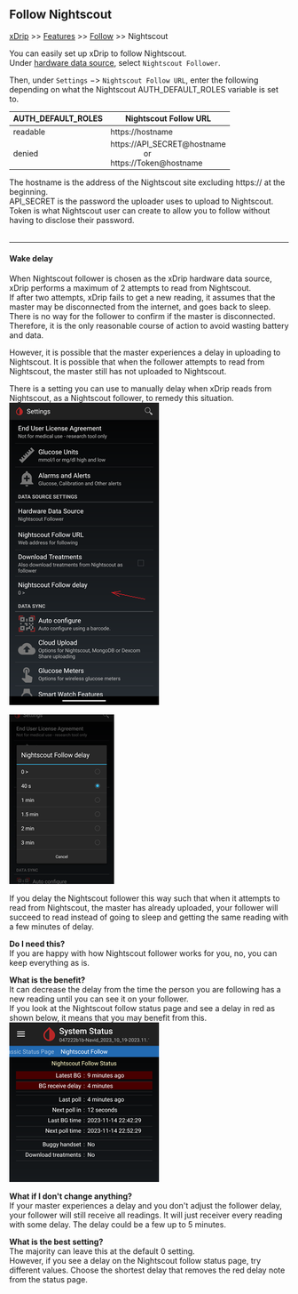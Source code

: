 ## Follow Nightscout
[xDrip](../../README.md) >> [Features](../Features_page.md) >> [Follow](../Follow_page.md) >> Nightscout  
  
You can easily set up xDrip to follow Nightscout.  
Under [hardware data source](../HardwareDataSource.md), select `Nightscout Follower`.  
  
Then, under `Settings` &#8722;> `Nightscout Follow URL`, enter the following depending on what the Nightscout AUTH_DEFAULT_ROLES variable is set to.  
  
| AUTH_DEFAULT_ROLES | Nightscout Follow URL |  
| ------------------ | --------------------- |  
| readable | https://<span>hostname</span> |  
| denied | https://<span>API_SECRET@</span>hostname <br/> &ensp;&ensp;&ensp;&ensp;&ensp;&ensp;&ensp;&ensp; or <br/> https://<span>Token@</span>hostname |  
  
The hostname is the address of the Nightscout site excluding https:// at the beginning.  
API_SECRET is the password the uploader uses to upload to Nightscout.  
Token is what Nightscout user can create to allow you to follow without having to disclose their password.  
<br/>  

---  

#### **Wake delay**  
When Nightscout follower is chosen as the xDrip hardware data source, xDrip performs a maximum of 2 attempts to read from Nightscout.  
If after two attempts, xDrip fails to get a new reading, it assumes that the master may be disconnected from the internet, and goes back to sleep.  There is no way for the follower to confirm if the master is disconnected.  Therefore, it is the only reasonable course of action to avoid wasting battery and data.  

However, it is possible that the master experiences a delay in uploading to Nightscout.  It is possible that when the follower attempts to read from Nightscout, the master still has not uploaded to Nightscout.  

There is a setting you can use to manually delay when xDrip reads from Nightscout, as a Nightscout follower, to remedy this situation.  
![](./images/NS_Follow_Delay.png)  

![](./images/NS_Follow_Delay2.png)    

If you delay the Nightscout follower this way such that when it attempts to read from Nightscout, the master has already uploaded, your follower will succeed to read instead of going to sleep and getting the same reading with a few minutes of delay.  

**Do I need this?**   
If you are happy with how Nightscout follower works for you, no, you can keep everything as is.  

**What is the benefit?**  
It can decrease the delay from the time the person you are following has a new reading until you can see it on your follower.  
If you look at the Nightscout follow status page and see a delay in red as shown below, it means that you may benefit from this.  
![](./images/NS_Delay.png)  

**What if I don't change anything?**  
If your master experiences a delay and you don't adjust the follower delay, your follower will still receive all readings.  It will just receiver every reading with some delay.  The delay could be a few up to 5 minutes.  

**What is the best setting?**  
The majority can leave this at the default 0 setting.  
However, if you see a delay on the Nightscout follow status page, try different values.  Choose the shortest delay that removes the red delay note from the status page.  
  
